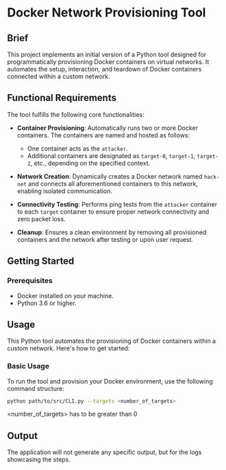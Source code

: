 # Docker Network Provisioning Tool

## Brief

This project implements an initial version of a Python tool designed for programmatically provisioning Docker containers on virtual networks. It automates the setup, interaction, and teardown of Docker containers connected within a custom network.

## Functional Requirements

The tool fulfills the following core functionalities:

- **Container Provisioning**: Automatically runs two or more Docker containers. The containers are named and hosted as follows:
  - One container acts as the `attacker`.
  - Additional containers are designated as `target-0`, `target-1`, `target-2`, etc., depending on the specified context.

- **Network Creation**: Dynamically creates a Docker network named `hack-net` and connects all aforementioned containers to this network, enabling isolated communication.

- **Connectivity Testing**: Performs ping tests from the `attacker` container to each `target` container to ensure proper network connectivity and zero packet loss.

- **Cleanup**: Ensures a clean environment by removing all provisioned containers and the network after testing or upon user request.

## Getting Started

### Prerequisites

- Docker installed on your machine.
- Python 3.6 or higher.

## Usage

This Python tool automates the provisioning of Docker containers within a custom network. Here's how to get started:

### Basic Usage

To run the tool and provision your Docker environment, use the following command structure:

```bash
python path/to/src/CLI.py --targets <number_of_targets>
```
<number_of_targets> has to be greater than 0

## Output
The application will not generate any specific output, but for the logs showcasing the steps.
